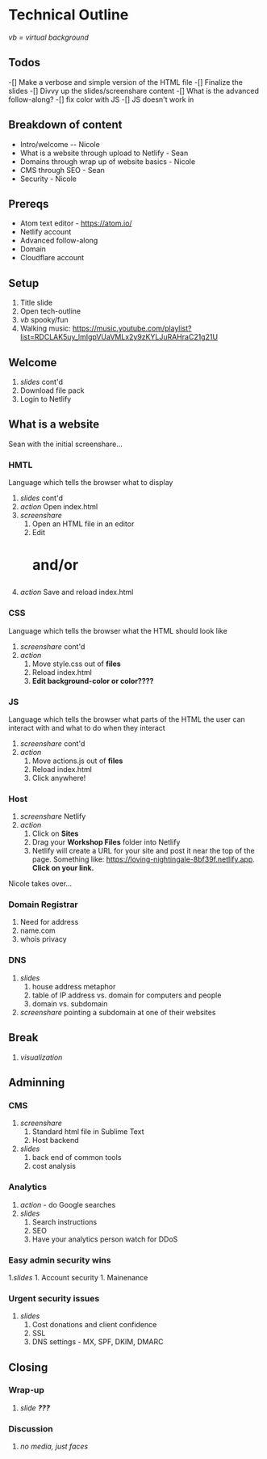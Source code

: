 # Technical Outline
*vb = virtual background*

## Todos
-[] Make a verbose and simple version of the HTML file
-[] Finalize the slides
-[] Divvy up the slides/screenshare content
-[] What is the advanced follow-along?
-[] fix color with JS
-[] JS doesn't work in 

## Breakdown of content
- Intro/welcome -- Nicole
- What is a website through upload to Netlify - Sean
- Domains through wrap up of website basics - Nicole
- CMS through SEO - Sean
- Security - Nicole

## Prereqs
* Atom text editor - https://atom.io/
* Netlify account
* Advanced follow-along
* Domain
* Cloudflare account

## Setup
1. Title slide
1. Open tech-outline
1. *vb* spooky/fun
1. Walking music: https://music.youtube.com/playlist?list=RDCLAK5uy_lmIgpVUaVMLx2y9zKYLJuRAHraC21g21U
## Welcome
1. *slides* cont'd
1. Download file pack
1. Login to Netlify
## What is a website

Sean with the initial screenshare...
### HMTL
Language which tells the browser what to display
1. *slides* cont'd
1. *action* Open index.html
1. *screenshare* 
	1. Open an HTML file in an editor
	1. Edit <h1> and/or <p>
1. *action* Save and reload index.html
### CSS
Language which tells the browser what the HTML should look like
1. *screenshare* cont'd
1. *action* 
	1. Move style.css out of **files**
	1. Reload index.html
	1. **Edit background-color or color????**
### JS
Language which tells the browser what parts of the HTML the user can interact with and what to do when they interact
1. *screenshare* cont'd
1. *action* 
	1. Move actions.js out of **files**
	1. Reload index.html
	1. Click anywhere!
### Host
1. *screenshare* Netlify
1. *action*
	1. Click on **Sites**
	1. Drag your **Workshop Files** folder into Netlify
	1. Netlify will create a URL for your site and post it near the top of the page. Something like: https://loving-nightingale-8bf39f.netlify.app. **Click on your link.**

Nicole takes over...
### Domain Registrar
1. Need for address
1. name.com
1. whois privacy


### DNS
1. *slides*
	1. house address metaphor
	1. table of IP address vs. domain for computers and people
	1. domain vs. subdomain
1. *screenshare* pointing a subdomain at one of their websites


## Break
1. *visualization*


## Adminning
### CMS
1. *screenshare*
	1. Standard html file in Sublime Text
	1. Host backend
1. *slides*
	1. back end of common tools
	1. cost analysis
### Analytics
1. *action* - do Google searches
1. *slides*
	1. Search instructions
	1. SEO
	1. Have your analytics person watch for DDoS
### Easy admin security wins
1.*slides*
	1. Account security
	1. Mainenance
### Urgent security issues
1. *slides*
	1. Cost donations and client confidence
	1. SSL
	1. DNS settings - MX, SPF, DKIM, DMARC
## Closing
### Wrap-up
1. *slide __???__*
### Discussion
1. *no media, just faces*
